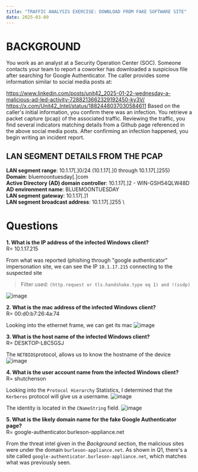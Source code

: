 ```yaml
---
title: "TRAFFIC ANALYSIS EXERCISE: DOWNLOAD FROM FAKE SOFTWARE SITE"
date: 2025-03-09
---
```


# BACKGROUND
You work as an analyst at a Security Operation Center (SOC). Someone contacts your team to report a coworker has downloaded a suspicious file after searching for Google Authenticator. The caller provides some information similar to social media posts at:

https://www.linkedin.com/posts/unit42_2025-01-22-wednesday-a-malicious-ad-led-activity-7288213662329192450-ky3V/
https://x.com/Unit42_Intel/status/1882448037030584611
Based on the caller's initial information, you confirm there was an infection.  You retrieve a packet capture (pcap) of the associated traffic.  Reviewing the traffic, you find several indicators matching details from a Github page referenced in the above social media posts.  After confirming an infection happened, you begin writing an incident report.

## LAN SEGMENT DETAILS FROM THE PCAP
**LAN segment range**:  10.1.17[.]0/24   (10.1.17[.]0 through 10.1.17[.]255) \
**Domain**:  bluemoontuesday[.]com \
**Active Directory (AD) domain controller**:  10.1.17[.]2 - WIN-GSH54QLW48D \
**AD environment name**:  BLUEMOONTUESDAY \
**LAN segment gateway**:  10.1.17[.]1 \
**LAN segment broadcast address**:  10.1.17[.]255 \

# Questions

**1. What is the IP address of the infected Windows client?** \
R= 10.1.17.215

From what was reported (phishing through "google authenticator" impersonation site, we can see the IP `10.1.17.215` connecting to the suspected site
> Filter used: `(http.request or tls.handshake.type eq 1) and !(ssdp)`

![image](https://github.com/user-attachments/assets/2dfb4eb9-aeb3-41c4-817d-bcdfd4969ba1)


**2. What is the mac address of the infected Windows client?** \
R= 00:d0:b7:26:4a:74

Looking into the ethernet frame, we can get its mac
![image](https://github.com/user-attachments/assets/a62efd26-30ae-40ab-9573-d5965ba9ee4d)

**3. What is the host name of the infected Windows client?** \
R= DESKTOP-L8C5GSJ

The `NETBIOS`protocol, allows us to know the hostname of the device
![image](https://github.com/user-attachments/assets/c079a82f-6c7e-4525-ad10-07175428eb44)

**4. What is the user account name from the infected Windows client?** \
R= shutchenson

Looking into the `Protocol Hierarchy` Statistics, I determined that the `Kerberos` protocol will give us a username.
![image](https://github.com/user-attachments/assets/145b224b-90bb-4fbe-88ec-8cf4300abd8d)

The identity is located in the `CNameString` field.
![image](https://github.com/user-attachments/assets/59e158cf-9048-4008-af62-397e741b43df)

**5. What is the likely domain name for the fake Google Authenticator page?** \
R= google-authenticator.burleson-appliance.net

From the threat intel given in the _Background_ section, the malicious sites were under the domain `burleson-appliance.net`. As shown in Q1,
there's a site called `google-authenticator.burleson-appliance.net`, which matches what was previously seen.
